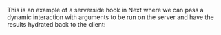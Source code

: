This is an example of a serverside hook in Next where we can pass a dynamic interaction with arguments to be run on the server and have the results hydrated back to the client:
